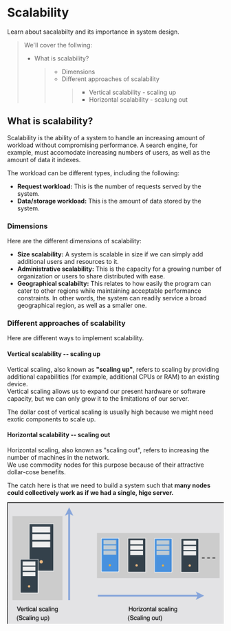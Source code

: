 # Scalability

Learn about sacalabilty and its importance in system design.

> We'll cover the follwing:
>
> - What is scalability?
>   > - Dimensions
>   > - Different approaches of scalability
>   >   > - Vertical scalability - scaling up
>   >   > - Horizontal scalability - scalung out

## What is scalability?

Scalability is the ability of a system to handle an increasing amount of workload without compromising performance.
A search engine, for example, must accomodate increasing numbers of users, as well as the amount of data it indexes.

The workload can be different types, including the following:

- **Request workload:** This is the number of requests served by the system.
- **Data/storage workload:** This is the amount of data stored by the system.

### Dimensions

Here are the different dimensions of scalability:

- **Size scalability:** A system is scalable in size if we can simply add additional users and resources to it.
- **Administrative scalability:** This is the capacity for a growing number of organization or users to share distributed with ease.
- **Geographical scalabilty:** This relates to how easily the program can cater to other regions while maintaining acceptable performance constraints. In other words, the system can readily service a broad geographical region, as well as a smaller one.

### Different approaches of scalability

Here are different ways to implement scalability.

#### Vertical scalability -- scaling up

Vertical scaling, also known as **"scaling up"**, refers to scaling by providing additional capabilities (for example, additional CPUs or RAM) to an existing device.  
 Vertical scaling allows us to expand our present hardware or software capacity, but we can only grow it to the limitations of our server.

The dollar cost of vertical scaling is usually high because we might need exotic components to scale up.

#### Horizontal scalability -- scaling out

Horizontal scaling, also known as "scaling out", refers to increasing the number of machines in the network.  
 We use commodity nodes for this purpose because of their attractive dollar-cose benefits.

The catch here is that we need to build a system such that **many nodes could collectively work as if we had a single, hige server.**

![vertical scaling versus horizontal scaling](./images/3-verical-versus-horizontal-scaling.png)
